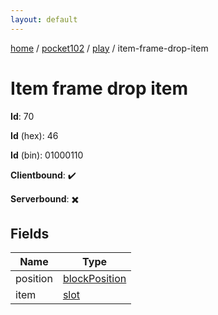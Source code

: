 ```yaml
---
layout: default
---
```


[home](/)  /  [pocket102](/protocol/pocket102)  /  [play](/protocol/pocket102/play)  /  item-frame-drop-item

# Item frame drop item

**Id**: 70

**Id** (hex): 46

**Id** (bin): 01000110

**Clientbound**: ✔️

**Serverbound**: ✖️

## Fields

Name | Type
---|---
position | [blockPosition](/protocol/pocket102/types/block-position)
item | [slot](/protocol/pocket102/types/slot)

